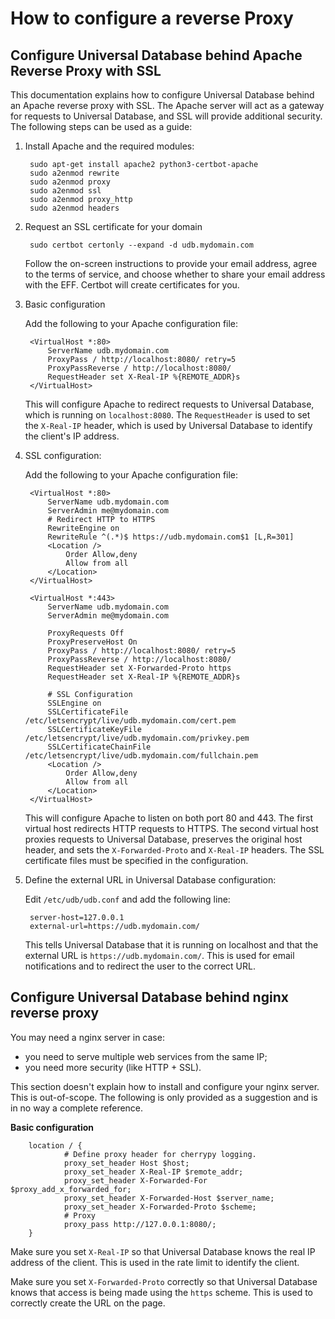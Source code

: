 # How to configure a reverse Proxy

## Configure Universal Database behind Apache Reverse Proxy with SSL

This documentation explains how to configure Universal Database behind an Apache reverse proxy with SSL. The Apache server will act as a gateway for requests to Universal Database, and SSL will provide additional security. The following steps can be used as a guide:

1. Install Apache and the required modules:

        sudo apt-get install apache2 python3-certbot-apache
        sudo a2enmod rewrite
        sudo a2enmod proxy
        sudo a2enmod ssl
        sudo a2enmod proxy_http
        sudo a2enmod headers

2. Request an SSL certificate for your domain

        sudo certbot certonly --expand -d udb.mydomain.com

    Follow the on-screen instructions to provide your email address, agree to the terms of service, and choose whether to share your email address with the EFF. Certbot will create certificates for you.

3. Basic configuration

    Add the following to your Apache configuration file:

        <VirtualHost *:80>
            ServerName udb.mydomain.com
            ProxyPass / http://localhost:8080/ retry=5
            ProxyPassReverse / http://localhost:8080/
            RequestHeader set X-Real-IP %{REMOTE_ADDR}s
        </VirtualHost>

    This will configure Apache to redirect requests to Universal Database, which is running on `localhost:8080`. The `RequestHeader` is used to set the `X-Real-IP` header, which is used by Universal Database to identify the client's IP address.

4. SSL configuration:

    Add the following to your Apache configuration file:

        <VirtualHost *:80>
            ServerName udb.mydomain.com
            ServerAdmin me@mydomain.com
            # Redirect HTTP to HTTPS
            RewriteEngine on
            RewriteRule ^(.*)$ https://udb.mydomain.com$1 [L,R=301]
            <Location />
                Order Allow,deny
                Allow from all
            </Location>
        </VirtualHost>

        <VirtualHost *:443>
            ServerName udb.mydomain.com
            ServerAdmin me@mydomain.com

            ProxyRequests Off
            ProxyPreserveHost On
            ProxyPass / http://localhost:8080/ retry=5
            ProxyPassReverse / http://localhost:8080/
            RequestHeader set X-Forwarded-Proto https
            RequestHeader set X-Real-IP %{REMOTE_ADDR}s

            # SSL Configuration
            SSLEngine on
            SSLCertificateFile    /etc/letsencrypt/live/udb.mydomain.com/cert.pem
            SSLCertificateKeyFile /etc/letsencrypt/live/udb.mydomain.com/privkey.pem
            SSLCertificateChainFile /etc/letsencrypt/live/udb.mydomain.com/fullchain.pem
            <Location />
                Order Allow,deny
                Allow from all
            </Location>
        </VirtualHost>

    This will configure Apache to listen on both port 80 and 443. The first virtual host redirects HTTP requests to HTTPS. The second virtual host proxies requests to Universal Database, preserves the original host header, and sets the `X-Forwarded-Proto` and `X-Real-IP` headers. The SSL certificate files must be specified in the configuration.

5. Define the external URL in Universal Database configuration:

    Edit `/etc/udb/udb.conf` and add the following line:

        server-host=127.0.0.1
        external-url=https://udb.mydomain.com/

    This tells Universal Database that it is running on localhost and that the external URL is `https://udb.mydomain.com/`. This is used for email notifications and to redirect the user to the correct URL.

## Configure Universal Database behind nginx reverse proxy

You may need a nginx server in case:

* you need to serve multiple web services from the same IP;
* you need more security (like HTTP + SSL).

This section doesn't explain how to install and configure your nginx server.
This is out-of-scope. The following is only provided as a suggestion and is in
no way a complete reference.

**Basic configuration**

        location / {
                # Define proxy header for cherrypy logging.
                proxy_set_header Host $host;
                proxy_set_header X-Real-IP $remote_addr;
                proxy_set_header X-Forwarded-For $proxy_add_x_forwarded_for;
                proxy_set_header X-Forwarded-Host $server_name;
                proxy_set_header X-Forwarded-Proto $scheme;
                # Proxy
                proxy_pass http://127.0.0.1:8080/;
        }

Make sure you set `X-Real-IP` so that Universal Database knows the real IP address of the client. This is used in the rate limit to identify the client.

Make sure you set `X-Forwarded-Proto` correctly so that Universal Database knows that access is being made using the `https` scheme. This is used to correctly create the URL on the page.
